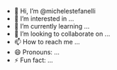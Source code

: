 - 👋 Hi, I’m @michelestefanelli
- 👀 I’m interested in ...
- 🌱 I’m currently learning ...
- 💞️ I’m looking to collaborate on ...
- 📫 How to reach me ...
- 😄 Pronouns: ...
- ⚡ Fun fact: ...

<!---
michelestefanelli/michelestefanelli is a ✨ special ✨ repository because its `README.md` (this file) appears on your GitHub profile.
You can click the Preview link to take a look at your changes.
--->
